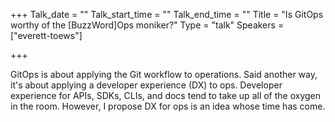 +++
Talk_date = ""
Talk_start_time = ""
Talk_end_time = ""
Title = "Is GitOps worthy of the [BuzzWord]Ops moniker?"
Type = "talk"
Speakers = ["everett-toews"]

+++

GitOps is about applying the Git workflow to operations. Said another way, it's about applying a developer experience (DX) to ops. Developer experience for APIs, SDKs, CLIs, and docs tend to take up all of the oxygen in the room. However, I propose DX for ops is an idea whose time has come.

